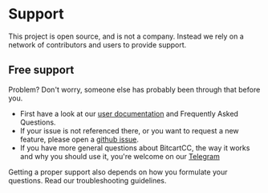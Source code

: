 # Support

This project is open source, and is not a company. Instead we rely on a network of contributors and users to provide support.

## Free support

Problem? Don't worry, someone else has probably been through that before you.

* First have a look at our [user documentation](https://docs.bitcartcc.com) and Frequently Asked Questions.
* If your issue is not referenced there, or you want to request a new feature, please open a [github issue](https://github.com/MrNaif2018/bitcart/issues).
* If you have more general questions about BitcartCC, the way it works and why you should use it, you're welcome on our [Telegram](https://t.me/bitcartcc)

Getting a proper support also depends on how you formulate your questions. Read our troubleshooting guidelines.

